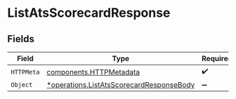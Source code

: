 # ListAtsScorecardResponse


## Fields

| Field                                                                                               | Type                                                                                                | Required                                                                                            | Description                                                                                         |
| --------------------------------------------------------------------------------------------------- | --------------------------------------------------------------------------------------------------- | --------------------------------------------------------------------------------------------------- | --------------------------------------------------------------------------------------------------- |
| `HTTPMeta`                                                                                          | [components.HTTPMetadata](../../models/components/httpmetadata.md)                                  | :heavy_check_mark:                                                                                  | N/A                                                                                                 |
| `Object`                                                                                            | [*operations.ListAtsScorecardResponseBody](../../models/operations/listatsscorecardresponsebody.md) | :heavy_minus_sign:                                                                                  | N/A                                                                                                 |